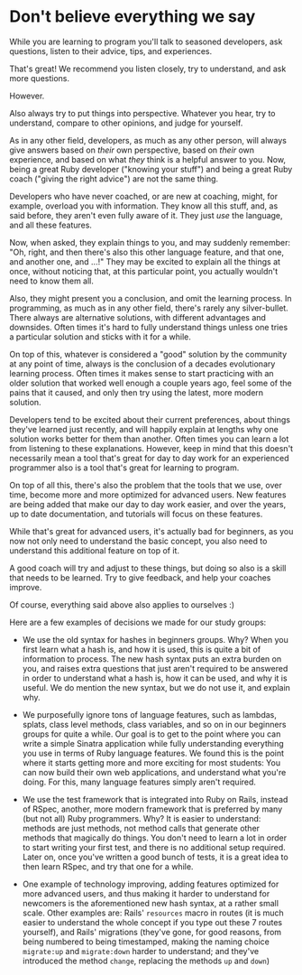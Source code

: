 # Don't believe everything we say

While you are learning to program you'll talk to seasoned developers, ask
questions, listen to their advice, tips, and experiences.

That's great! We recommend you listen closely, try to understand, and ask more
questions.

However.

Also always try to put things into perspective. Whatever you hear, try to
understand, compare to other opinions, and judge for yourself.

As in any other field, developers, as much as any other person, will always
give answers based on *their* own perspective, based on *their* own experience,
and based on what *they* think is a helpful answer to you. Now, being a great
Ruby developer ("knowing your stuff") and being a great Ruby coach ("giving the
right advice") are not the same thing.

Developers who have never coached, or are new at coaching, might, for example,
overload you with information. They know all this stuff, and, as said before,
they aren't even fully aware of it. They just *use* the language, and all these
features.

Now, when asked, they explain things to you, and may suddenly remember: "Oh,
right, and then there's also this other language feature, and that one, and
another one, and ...!" They may be excited to explain all the things at once,
without noticing that, at this particular point, you actually wouldn't need to
know them all.

Also, they might present you a conclusion, and omit the learning process. In
programming, as much as in any other field, there's rarely any silver-bullet.
There always are alternative solutions, with different advantages and
downsides. Often times it's hard to fully understand things unless one tries a
particular solution and sticks with it for a while.

On top of this, whatever is considered a "good" solution by the community at
any point of time, always is the conclusion of a decades evolutionary learning
process. Often times it makes sense to start practicing with an older solution
that worked well enough a couple years ago, feel some of the pains that it
caused, and only then try using the latest, more modern solution.

Developers tend to be excited about their current preferences, about things
they've learned just recently, and will happily explain at lengths why one
solution works better for them than another. Often times you can learn a lot
from listening to these explanations. However, keep in mind that this doesn't
necessarily mean a tool that's great for day to day work for an experienced
programmer also is a tool that's great for learning to program.

On top of all this, there's also the problem that the tools that we use, over
time, become more and more optimized for advanced users. New features are being
added that make our day to day work easier, and over the years, up to date
documentation, and tutorials will focus on these features.

While that's great for advanced users, it's actually bad for beginners, as you
now not only need to understand the basic concept, you also need to understand
this additional feature on top of it.

A good coach will try and adjust to these things, but doing so also is a skill
that needs to be learned. Try to give feedback, and help your coaches improve.

Of course, everything said above also applies to ourselves :)

Here are a few examples of decisions we made for our study groups:

* We use the old syntax for hashes in beginners groups. Why? When you first
  learn what a hash is, and how it is used, this is quite a bit of information
  to process. The new hash syntax puts an extra burden on you, and raises extra
  questions that just aren't required to be answered in order to understand
  what a hash is, how it can be used, and why it is useful. We do mention the
  new syntax, but we do not use it, and explain why.

* We purposefully ignore tons of language features, such as lambdas, splats,
  class level methods, class variables, and so on in our beginners groups for
  quite a while. Our goal is to get to the point where you can write a simple
  Sinatra application while fully understanding everything you use in terms of
  Ruby language features. We found this is the point where it starts getting
  more and more exciting for most students: You can now build their own web
  applications, and understand what you're doing. For this, many language
  features simply aren't required.

* We use the test framework that is integrated into Ruby on Rails, instead of
  RSpec, another, more modern framework that is preferred by many (but not all)
  Ruby programmers. Why? It is easier to understand: methods are just methods,
  not method calls that generate other methods that magically do things. You
  don't need to learn a lot in order to start writing your first test, and
  there is no additional setup required. Later on, once you've written a good
  bunch of tests, it is a great idea to then learn RSpec, and try that one
  for a while.

* One example of technology improving, adding features optimized for more
  advanced users, and thus making it harder to understand for newcomers is the
  aforementioned new hash syntax, at a rather small scale. Other examples are:
  Rails' `resources` macro in routes (it is much easier to understand the whole
  concept if you type out these 7 routes yourself), and Rails' migrations
  (they've gone, for good reasons, from being numbered to being timestamped,
  making the naming choice `migrate:up` and `migrate:down` harder to
  understand; and they've introduced the method `change`, replacing the methods
  `up` and `down`)



